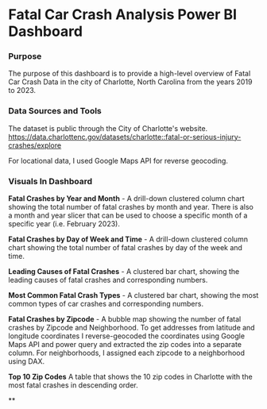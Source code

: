 # Fatal Car Crash Analysis Power BI Dashboard

### Purpose
The purpose of this dashboard is to provide a high-level overview of Fatal Car Crash Data in the city of Charlotte, North Carolina
from the years 2019 to 2023.

### Data Sources and Tools
The dataset is public through the City of Charlotte's website.
https://data.charlottenc.gov/datasets/charlotte::fatal-or-serious-injury-crashes/explore

For locational data, I used Google Maps API for reverse geocoding.

### Visuals In Dashboard
**Fatal Crashes by Year and Month** -
A drill-down clustered column chart showing the total number of fatal crashes by month and year. There is also a month and year slicer that
can be used to choose a specific month of a specific year (i.e. February 2023).

**Fatal Crashes by Day of Week and Time** -
A drill-down clustered column chart showing the total number of fatal crashes by day of the week and time. 

**Leading Causes of Fatal Crashes** -
A clustered bar chart, showing the leading causes of fatal crashes and corresponding numbers.

**Most Common Fatal Crash Types** -
A clustered bar chart, showing the most common types of car crashes and corresponding numbers.

**Fatal Crashes by Zipcode** -
A bubble map showing the number of fatal crashes by Zipcode and Neighborhood. To get addresses from latitude and longitude 
coordinates I reverse-geocoded the coordinates using Google Maps API and power query and extracted the zip codes into a separate
column. For neighborhoods, I assigned each zipcode to a neighborhood using DAX.

**Top 10 Zip Codes**
A table that shows the 10 zip codes in Charlotte with the most fatal crashes in descending order.

**
